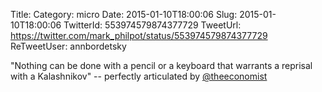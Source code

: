 Title: 
Category: micro
Date: 2015-01-10T18:00:06
Slug: 2015-01-10T18:00:06
TwitterId: 553974579874377729
TweetUrl: https://twitter.com/mark_philpot/status/553974579874377729
ReTweetUser: annbordetsky

<i class="fa fa-retweet" aria-hidden="true"></i> "Nothing can be done with a pencil or a keyboard that warrants a reprisal with a Kalashnikov" -- perfectly articulated by [@theeconomist](https://twitter.com/theeconomist)